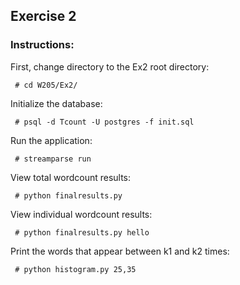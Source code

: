 ## Exercise 2

### Instructions:

First, change directory to the Ex2 root directory:

     # cd W205/Ex2/

Initialize the database:

     # psql -d Tcount -U postgres -f init.sql

Run the application:

     # streamparse run

View total wordcount results:

     # python finalresults.py

View individual wordcount results:

     # python finalresults.py hello

Print the words that appear between k1 and k2 times:

     # python histogram.py 25,35
